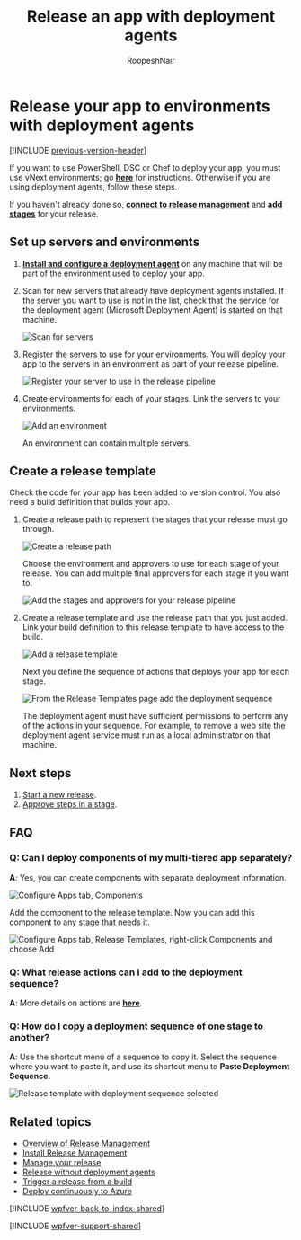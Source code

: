 ﻿---
title: Release an app with deployment agents
ms.custom: seodec18
description: Release your app to environments with deployment agents in Release Management server/client for Visual Studio 2015 and TFS 2015
ms.assetid: 34E3CA4A-A37E-4B8F-9BC2-4613851469A1
ms.topic: conceptual
ms.author: ronai
author: RoopeshNair
ms.date: 07/16/2018
monikerRange: '>= tfs-2015'
---

# Release your app to environments with deployment agents

[!INCLUDE [previous-version-header](../includes/previous-version-header.md)]

If you want to use PowerShell, DSC or Chef to deploy your app, you must 
use vNext environments; go 
**[here](release-without-agents.md)** for instructions.
Otherwise if you are using deployment agents, follow these steps.

If you haven't already done so, 
**[connect to release management](manage-your-release.md#ConnectRMUrl)** 
and **[add stages](manage-your-release.md#AddStages)** 
for your release.

<a name="SetupEnv"></a>
## Set up servers and environments

1. **[Install and configure a deployment agent](install-release-management/install-deployment-agent.md)** 
   on any machine that will be part of the environment used to deploy your app.

1. Scan for new servers that already have deployment agents installed.
   If the server you want to use is not in the list, 
   check that the service for the deployment agent (Microsoft Deployment Agent) 
   is started on that machine.

   ![Scan for servers](media/release-with-agents-01.png)

1. Register the servers to use for your environments. You will deploy your app to 
   the servers in an environment as part of your release pipeline.

   ![Register your server to use in the release pipeline](media/release-with-agents-02.png)

1. Create environments for each of your stages. Link the servers to your environments.

   ![Add an environment](media/release-with-agents-03.png)

   An environment can contain multiple servers.

<a name="CreateReleaseTemplate"></a>
## Create a release template

Check the code for your app has been added to version control.
You also need a build definition that builds your app.

1. Create a release path to represent the stages that your release must go through.

   ![Create a release path](media/release-with-agents-04.png)

   Choose the environment and approvers to use for each stage of your release.
   You can add multiple final approvers for each stage if you want to.

   ![Add the stages and approvers for your release pipeline](media/release-with-agents-05.png)

1. Create a release template and use the release path that you just added.
   Link your build definition to this release template to have access to the build.
   
   ![Add a release template](media/release-with-agents-06.png)

   Next you define the sequence of actions that deploys your app for each stage.
   
   ![From the Release Templates page add the deployment sequence](media/release-with-agents-07.png)

   The deployment agent must have sufficient permissions to perform 
   any of the actions in your sequence.
   For example, to remove a web site the deployment agent service must 
   run as a local administrator on that machine.

## Next steps

1.  [Start a new release](manage-your-release.md#StartRelease).
1.  [Approve steps in a stage](manage-your-release.md#ApproveSteps).

## FAQ

### Q: Can I deploy components of my multi-tiered app separately?

**A**: Yes, you can create components with separate deployment information.

![Configure Apps tab, Components](media/release-with-agents-08.png)

Add the component to the release template. Now you can add this 
component to any stage that needs it.

![Configure Apps tab, Release Templates, right-click Components and choose Add](media/release-with-agents-09.png)

### Q: What release actions can I add to the deployment sequence?

**A**: More details on actions are **[here](release-actions.md)**.

### Q: How do I copy a deployment sequence of one stage to another?

**A**: Use the shortcut menu of a sequence to copy it.
Select the sequence where you want to paste it, 
and use its shortcut menu to **Paste Deployment Sequence**.  

![Release template with deployment sequence selected](media/release-with-agents-10.png)

## Related topics

* [Overview of Release Management](release-management-overview.md)
* [Install Release Management](install-release-management.md)
* [Manage your release](manage-your-release.md)
* [Release without deployment agents](release-without-agents.md)
* [Trigger a release from a build](trigger-a-release.md)
* [Deploy continuously to Azure](deploy-continuously-to-azure.md) 
 
[!INCLUDE [wpfver-back-to-index-shared](../includes/wpfver-back-to-index-shared.md)]
 
[!INCLUDE [wpfver-support-shared](../includes/wpfver-support-shared.md)]
